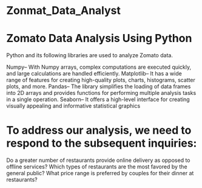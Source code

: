 # Zonmat_Data_Analyst

# Zomato Data Analysis Using Python
Python and its following libraries are used to analyze Zomato data.

Numpy– With Numpy arrays, complex computations are executed quickly, and large calculations are handled efficiently.
Matplotlib– It has a wide range of features for creating high-quality plots, charts, histograms, scatter plots, and more.
Pandas– The library simplifies the loading of data frames into 2D arrays and provides functions for performing multiple analysis tasks in a single operation.
Seaborn– It offers a high-level interface for creating visually appealing and informative statistical graphics

# To address our analysis, we need to respond to the subsequent inquiries:
Do a greater number of restaurants provide online delivery as opposed to offline services?
Which types of restaurants are the most favored by the general public?
What price range is preferred by couples for their dinner at restaurants?
